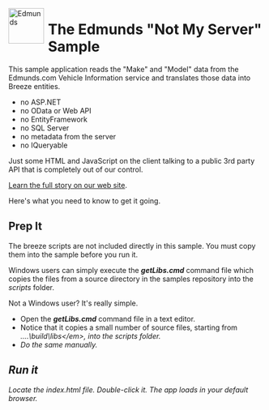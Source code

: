 <img src="http://breeze.github.io/images/samples/edmunds-app-logo.png" alt="Edmunds" style="float:left; height:70px; margin-right: 8px;"/><h1>The Edmunds "Not My Server" Sample</h1>

This sample application reads the "Make" and "Model" data from the Edmunds.com Vehicle Information service and translates those data into Breeze entities.

* no ASP.NET
* no OData or Web API
* no EntityFramework
* no SQL Server
* no metadata from the server
* no IQueryable

Just some HTML and JavaScript on the client talking to a public 3rd party API that is completely out of our control.

[Learn the full story on our web site](http://breeze.github.io/doc-samples/edmunds.html).

Here's what you need to know to get it going.

## Prep It

The breeze scripts are not included directly in this sample. You must copy them into the sample before you run it.

Windows users can simply execute the ***getLibs.cmd*** command file which copies the files from a source directory in the samples repository into the *scripts*  folder.

Not a Windows user? It's really simple.

* Open the ***getLibs.cmd*** command file in a text editor.
* Notice that it copies a small number of source files, starting from  <em>..\..\build\libs\</em>,  into the  *scripts*  folder.
* Do the same manually.

## Run it

Locate the index.html file. Double-click it. The app loads in your default browser.

